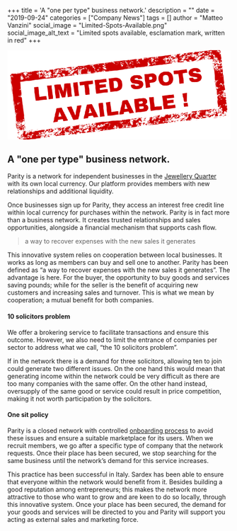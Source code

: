 +++
title = 'A "one per type" business network.'
description = ""
date = "2019-09-24"
categories = ["Company News"]
tags = []
author = "Matteo Vanzini"
social_image = "Limited-Spots-Available.png"
social_image_alt_text = "Limited spots available, esclamation mark, written in red"
+++

![Limited spots available, esclamation mark, written in red](Limited-Spots-Available.png)

## A "one per type" business network.


Parity is a network for independent businesses in the [Jewellery Quarter](https://jewelleryquarter.net) with its own local currency. Our platform provides members with new relationships and additional liquidity.

Once businesses sign up for Parity, they access an interest free credit line within local currency for purchases within the network. Parity is in fact more than a business network. It creates trusted relationships and sales opportunities, alongside a financial mechanism that supports cash flow.

<blockquote class="wp-block-quote"><p>a way to recover expenses with the new sales it generates</p></blockquote>

This innovative system relies on cooperation between local businesses. It works as long as members can buy and sell one to another. Parity has been defined as “a way to recover expenses with the new sales it generates”.
The advantage is here. For the buyer, the opportunity to buy goods and services saving pounds; while for the seller is the benefit of acquiring new customers and increasing sales and turnover. This is what we mean by cooperation; a mutual benefit for both companies.

#### 10 solicitors problem

We offer a brokering service to facilitate transactions and ensure this outcome. However, we also need to limit the entrance of companies per sector to address what we call, “the 10 solicitors problem”.

If in the network there is a demand for three solicitors, allowing ten to join could generate two different issues. On the one hand this would mean that generating income within the network could be very difficult as there are too many companies with the same offer. On the other hand instead, oversupply of the same good or service could result in price competition, making it not worth participation by the solicitors.

#### One sit policy

Parity is a closed network with controlled [onboarding process](/how-it-works) to avoid these issues and ensure a suitable marketplace for its users. When we recruit members, we go after a specific type of company that the network requests. Once their place has been secured, we stop searching for the same business until the network’s demand for this service increases.

This practice has been successful in Italy. Sardex has been able to ensure that everyone within the network would benefit from it. Besides building a good reputation among entrepreneurs; this makes the network more attractive to those who want to grow and are keen to do so locally, through this innovative system. Once your place has been secured, the demand for your goods and services will be directed to you and Parity will support you acting as external sales and marketing force.
